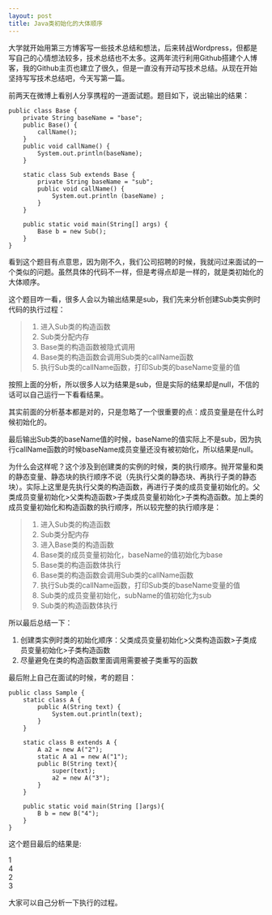 ```yaml
---
layout: post
title: Java类初始化的大体顺序
---
```


大学就开始用第三方博客写一些技术总结和想法，后来转战Wordpress，但都是写自己的心情想法较多，技术总结也不太多。这两年流行利用Github搭建个人博客，我的Github主页也建立了很久，但是一直没有开动写技术总结。从现在开始坚持写写技术总结吧，今天写第一篇。

前两天在微博上看别人分享携程的一道面试题。题目如下，说出输出的结果：

	public class Base {
    	private String baseName = "base";
	    public Base() {
        	callName();
	    }
    	public void callName() {
    	    System.out.println(baseName);
    	}
 
	    static class Sub extends Base {
        	private String baseName = "sub";
	        public void callName() {
        	    System.out.println (baseName) ;
        	}
    	}
    	
	    public static void main(String[] args) {
        	Base b = new Sub();
    	}
	}
	
看到这个题目有点意思，因为刚不久，我们公司招聘的时候，我就问过来面试的一个类似的问题。虽然具体的代码不一样，但是考得点却是一样的，就是类初始化的大体顺序。

这个题目咋一看，很多人会以为输出结果是sub，我们先来分析创建Sub类实例时代码的执行过程：

>1. 进入Sub类的构造函数<br />
>2. Sub类分配内存<br/>
>3. Base类的构造函数被隐式调用<br />
>4. Base类的构造函数会调用Sub类的callName函数<br />
>5. 执行Sub类的callName函数，打印Sub类的baseName变量的值<br />

按照上面的分析，所以很多人以为结果是sub，但是实际的结果却是null，不信的话可以自己运行一下看看结果。

其实前面的分析基本都是对的，只是忽略了一个很重要的点：成员变量是在什么时候初始化的。

最后输出Sub类的baseName值的时候，baseName的值实际上不是sub，因为执行callName函数的时候baseName成员变量还没有被初始化，所以结果是null。

为什么会这样呢？这个涉及到创建类的实例的时候，类的执行顺序。抛开常量和类的静态变量、静态块的执行顺序不说（先执行父类的静态块、再执行子类的静态块）。实际上这里是先执行父类的构造函数，再进行子类的成员变量初始化的。父类成员变量初始化>父类构造函数>子类成员变量初始化>子类构造函数。加上类的成员变量初始化和构造函数的执行顺序，所以较完整的执行顺序是：

>1. 进入Sub类的构造函数<br />
>2. Sub类分配内存<br/>
>3. 进入Base类的构造函数<br />
>4. Base类的成员变量初始化，baseName的值初始化为base<br />
>5. Base类的构造函数体执行<br />
>6. Base类的构造函数会调用Sub类的callName函数<br />
>7. 执行Sub类的callName函数，打印Sub类的baseName变量的值<br />
>8. Sub类的成员变量初始化，subName的值初始化为sub<br />
>9. Sub类的构造函数体执行<br />

所以最后总结一下：

1. 创建类实例时类的初始化顺序：父类成员变量初始化>父类构造函数>子类成员变量初始化>子类构造函数
2. 尽量避免在类的构造函数里面调用需要被子类重写的函数

最后附上自己在面试的时候，考的题目：

	public class Sample {
	    static class A {
    	    public A(String text) {
        	    System.out.println(text);
        	}
    	}
    
    	static class B extends A {
	        A a2 = new A("2");    
	        static A a1 = new A("1");    
	        public B(String text){
    	        super(text);
        	    a2 = new A("3");
        	}
    	}

	    public static void main(String []args){
    	    B b = new B("4");
    	}
	}
	
这个题目最后的结果是:

1 <br />4<br />2<br />3<br /> 

大家可以自己分析一下执行的过程。



